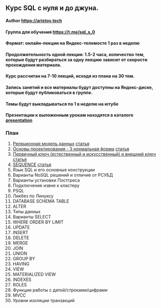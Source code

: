 ## Курс SQL с нуля и до джуна.
#### Author https://aristov.tech
#### Группа для обучения https://t.me/sql_s_0 
#### Формат: онлайн-лекции на Яндекс-телемосте 1 раз в неделю
#### Продолжительность одной лекции: 1.5-2 часа, количество тем, которые будут разбираться за одну лекцию зависит от скорости прохождения материала. 
#### Курс рассчитан на 7-10 лекций, исходя из плана на 30 тем. 
#### Запись занятий и все материалы будут доступны на Яндекс-диске, которые будут публиковаться в группе. 
#### Темы будут выкладываться по 1 в неделю на ютубе
#### Презентации к выложенным урокам находятся в каталоге [presentation](https://github.com/aeuge/aristov_tech/tree/main/00%20SQL%20s%200/presentation)

### План
01. [Реляционная модель данных](https://youtu.be/3EZIKII6SKg) [статья](https://aristov.tech/blog/relational-model/)
02. [Основы проектирования - 3 нормальная форма](https://youtu.be/H9z4LHy7Rp4) [статья](https://aristov.tech/blog/normalnye-formy-proektirovanie/)
03. [Первичный ключ (естественный и искусственный) и внешний ключ](https://youtu.be/sDRJOdYVn6M) [статья](https://aristov.tech/blog/pervichnyj-i-vneshnij-klyuchi-postgresql/)
04. [SEQUENCE](https://youtu.be/WKsxn5vJHag) [статья](https://aristov.tech/blog/sequence-postgresql/)
05. Язык SQL и его основные конструкции
06. Варианты NoSQL решений и отличие от РСУБД
07. Варианты установки Постгреса
08. Подключение извне к кластеру
09. PSQL
10. Ликбез по Линуксу
11. DATABASE SCHEMA TABLE
12. ALTER
13. Типы данных
14. Варианты SELECT
15. WHERE ORDER BY LIMIT
16. UPDATE
17. INSERT
18. DELETE
19. MERGE
20. JOIN
21. UNION
22. GROUP BY
23. HAVING
24. VIEW
25. MATERIALIZED VIEW
26. INDEXES
27. ROLES
28. Функции работы с датой/строками/цифрами
29. MVCC
30. Уровни изоляции транзакций